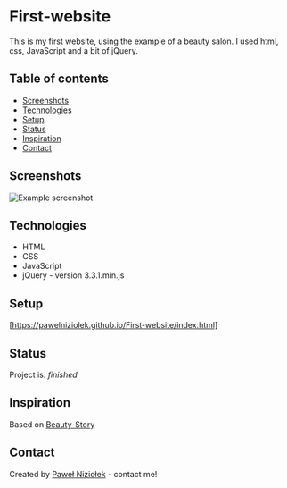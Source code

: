 # First-website

This is my first website, using the example of a beauty salon. I used html, css, JavaScript and a bit of jQuery.

## Table of contents

- [Screenshots](#screenshots)
- [Technologies](#technologies)
- [Setup](#setup)
- [Status](#status)
- [Inspiration](#inspiration)
- [Contact](#contact)

## Screenshots

![Example screenshot](.src/grafika/screenshot.png)

## Technologies

- HTML
- CSS
- JavaScript
- jQuery - version 3.3.1.min.js

## Setup

[https://pawelniziolek.github.io/First-website/index.html]

## Status

Project is: _finished_

## Inspiration

Based on [Beauty-Story](https://www.beauty-story.pl/)

## Contact

Created by [Paweł Niziołek](pawel.r.niziolek@gmail.com) - contact me!
